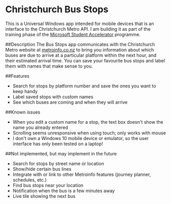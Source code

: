# Christchurch Bus Stops
This is a Universal Windows app intended for mobile devices that is an interface to the Christchurch Metro API. I am building it as part of the training phase of the [Microsoft Student Accelerator](http://www.msa.ms/) programme.

##Description
The Bus Stops app communicates with the Christchurch Metro website at [metroinfo.co.nz](http://www.metroinfo.co.nz/) to bring you information about which buses are due to arrive at a particular platform within the next hour, and their estimated arrival time. You can save your favourite bus stops and label them with names that make sense to you.

##Features
* Search for stops by platform number and save the ones you want to keep handy
* Label saved stops with custom names
* See which buses are coming and when they will arrive

##Known issues
* When you edit a custom name for a stop, the text box doesn't show the name you already entered
* Scrolling seems unresponsive when using touch; only works with mouse
* I don't own a Windows 10 mobile device or emulator, so the user interface has only been tested on a laptop!

##Not implemented, but may implement in the future
* Search for stops by street name or location
* Show/hide certain bus lines
* Integrate with or link to other Metroinfo features (journey planner, schedules, etc.)
* Find bus stops near your location
* Notification when the bus is a few minutes away
* Live tile showing the next bus
